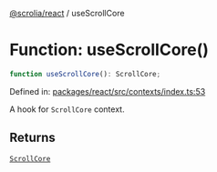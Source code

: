 [@scrolia/react](../README.md) / useScrollCore

# Function: useScrollCore()

```ts
function useScrollCore(): ScrollCore;
```

Defined in: [packages/react/src/contexts/index.ts:53](https://github.com/alpheustangs/scrolia/blob/99f515e4b0095d09a280c57c2fd0f9cf08d6dcf1/packages/react/src/contexts/index.ts#L53)

A hook for `ScrollCore` context.

## Returns

[`ScrollCore`](../type-aliases/ScrollCore.md)

